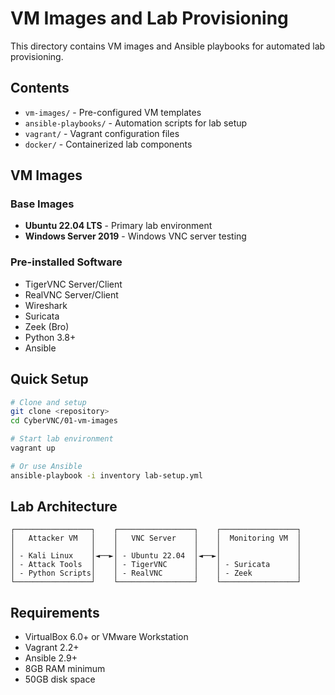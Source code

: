 # VM Images and Lab Provisioning

This directory contains VM images and Ansible playbooks for automated lab provisioning.

## Contents

- `vm-images/` - Pre-configured VM templates
- `ansible-playbooks/` - Automation scripts for lab setup
- `vagrant/` - Vagrant configuration files
- `docker/` - Containerized lab components

## VM Images

### Base Images
- **Ubuntu 22.04 LTS** - Primary lab environment
- **Windows Server 2019** - Windows VNC server testing

### Pre-installed Software
- TigerVNC Server/Client
- RealVNC Server/Client
- Wireshark
- Suricata
- Zeek (Bro)
- Python 3.8+
- Ansible

## Quick Setup

```bash
# Clone and setup
git clone <repository>
cd CyberVNC/01-vm-images

# Start lab environment
vagrant up

# Or use Ansible
ansible-playbook -i inventory lab-setup.yml
```

## Lab Architecture

```
┌─────────────────┐    ┌─────────────────┐    ┌─────────────────┐
│   Attacker VM   │    │   VNC Server    │    │  Monitoring VM  │
│                 │    │                 │    │                 │
│ - Kali Linux    │◄──►│ - Ubuntu 22.04  │◄──►│                 │
│ - Attack Tools  │    │ - TigerVNC      │    │ - Suricata      │
│ - Python Scripts│    │ - RealVNC       │    │ - Zeek          │
└─────────────────┘    └─────────────────┘    └─────────────────┘
```

## Requirements

- VirtualBox 6.0+ or VMware Workstation
- Vagrant 2.2+
- Ansible 2.9+
- 8GB RAM minimum
- 50GB disk space
